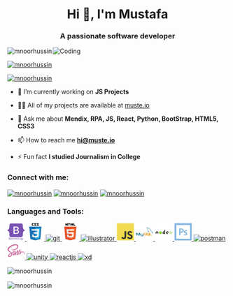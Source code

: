 <h1 align="center">Hi 👋, I'm Mustafa</h1>
<h3 align="center">A passionate software developer</h3>
<img align="right" alt="Coding" width="400" src="https://forums.realmacsoftware.com/uploads/default/original/2X/8/8d9aa8c5a78060154feac0b9ce2f8e5892720765.gif">
<p align="left"> <img src="https://komarev.com/ghpvc/?username=mnoorhussin&label=Profile%20views&color=0e75b6&style=flat" alt="mnoorhussin" /> </p>

<p align="left"> <a href="https://github.com/ryo-ma/github-profile-trophy"><img src="https://github-profile-trophy.vercel.app/?username=mnoorhussin" alt="mnoorhussin" /></a> </p>

<p align="left"> <a href="https://twitter.com/mnoorhussin" target="blank"><img src="https://img.shields.io/twitter/follow/mnoorhussin?logo=twitter&style=for-the-badge" alt="mnoorhussin" /></a> </p>

- 🔭 I’m currently working on **JS Projects**

- 👨‍💻 All of my projects are available at [muste.io](muste.io)

- 💬 Ask me about **Mendix, RPA, JS, React, Python, BootStrap, HTML5, CSS3**

- 📫 How to reach me **hi@muste.io**

- ⚡ Fun fact **I studied Journalism in College**

<h3 align="left">Connect with me:</h3>
<p align="left">
<a href="https://twitter.com/mnoorhussin" target="blank"><img align="center" src="https://raw.githubusercontent.com/rahuldkjain/github-profile-readme-generator/master/src/images/icons/Social/twitter.svg" alt="mnoorhussin" height="30" width="40" /></a>
<a href="https://linkedin.com/in/mnoorhussin" target="blank"><img align="center" src="https://raw.githubusercontent.com/rahuldkjain/github-profile-readme-generator/master/src/images/icons/Social/linked-in-alt.svg" alt="mnoorhussin" height="30" width="40" /></a>
<a href="https://instagram.com/mnoorhussin" target="blank"><img align="center" src="https://raw.githubusercontent.com/rahuldkjain/github-profile-readme-generator/master/src/images/icons/Social/instagram.svg" alt="mnoorhussin" height="30" width="40" /></a>
</p>

<h3 align="left">Languages and Tools:</h3>
<p align="left"> <a href="https://getbootstrap.com" target="_blank" rel="noreferrer"> <img src="https://raw.githubusercontent.com/devicons/devicon/master/icons/bootstrap/bootstrap-plain-wordmark.svg" alt="bootstrap" width="40" height="40"/> </a> <a href="https://www.w3schools.com/css/" target="_blank" rel="noreferrer"> <img src="https://raw.githubusercontent.com/devicons/devicon/master/icons/css3/css3-original-wordmark.svg" alt="css3" width="40" height="40"/> </a> <a href="https://git-scm.com/" target="_blank" rel="noreferrer"> <img src="https://www.vectorlogo.zone/logos/git-scm/git-scm-icon.svg" alt="git" width="40" height="40"/> </a> <a href="https://www.w3.org/html/" target="_blank" rel="noreferrer"> <img src="https://raw.githubusercontent.com/devicons/devicon/master/icons/html5/html5-original-wordmark.svg" alt="html5" width="40" height="40"/> </a> <a href="https://www.adobe.com/in/products/illustrator.html" target="_blank" rel="noreferrer"> <img src="https://www.vectorlogo.zone/logos/adobe_illustrator/adobe_illustrator-icon.svg" alt="illustrator" width="40" height="40"/> </a> <a href="https://developer.mozilla.org/en-US/docs/Web/JavaScript" target="_blank" rel="noreferrer"> <img src="https://raw.githubusercontent.com/devicons/devicon/master/icons/javascript/javascript-original.svg" alt="javascript" width="40" height="40"/> </a> <a href="https://www.mysql.com/" target="_blank" rel="noreferrer"> <img src="https://raw.githubusercontent.com/devicons/devicon/master/icons/mysql/mysql-original-wordmark.svg" alt="mysql" width="40" height="40"/> </a> <a href="https://nodejs.org" target="_blank" rel="noreferrer"> <img src="https://raw.githubusercontent.com/devicons/devicon/master/icons/nodejs/nodejs-original-wordmark.svg" alt="nodejs" width="40" height="40"/> </a> <a href="https://www.photoshop.com/en" target="_blank" rel="noreferrer"> <img src="https://raw.githubusercontent.com/devicons/devicon/master/icons/photoshop/photoshop-line.svg" alt="photoshop" width="40" height="40"/> </a> <a href="https://postman.com" target="_blank" rel="noreferrer"> <img src="https://www.vectorlogo.zone/logos/getpostman/getpostman-icon.svg" alt="postman" width="40" height="40"/> </a> <a href="https://sass-lang.com" target="_blank" rel="noreferrer"> <img src="https://raw.githubusercontent.com/devicons/devicon/master/icons/sass/sass-original.svg" alt="sass" width="40" height="40"/> </a> <a href="https://unity.com/" target="_blank" rel="noreferrer"> <img src="https://www.vectorlogo.zone/logos/unity3d/unity3d-icon.svg" alt="unity" width="40" height="40"/> </a> <a href="https://viewjs.org/" target="_blank" rel="noreferrer"> <img src="https://raw.githubusercontent.com/devicons/devicon/master/icons/viewjs/viewjs-original-wordmark.svg" alt="reactjs" width="40" height="40"/> </a> <a href="https://www.adobe.com/products/xd.html" target="_blank" rel="noreferrer"> <img src="https://cdn.worldvectorlogo.com/logos/adobe-xd.svg" alt="xd" width="40" height="40"/> </a> </p>

<p><img align="center" src="https://github-readme-stats.vercel.app/api/top-langs?username=mnoorhussin&show_icons=true&locale=en&layout=compact" alt="mnoorhussin" /></p>

<p><img align="center" src="https://github-readme-streak-stats.herokuapp.com/?user=mnoorhussin&" alt="mnoorhussin" /></p>
